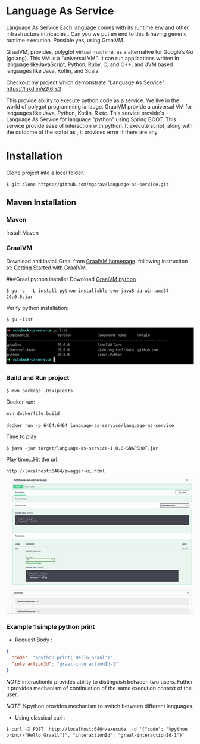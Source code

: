 # Language As Service


Language As Service
Each language comes with its runtime env and other infrastructure intricacies,. Can you we  put en end to this & having generic runtime execution. Possible yes, using GraalVM.

GraalVM, provides, polyglot virtual machine, as a alternative for Google’s Go (golang). This VM is a “universal VM”. It can run applications written in language likeJavaScript, Python, Ruby, C, and C++, and JVM based languages like Java, Kotlin, and Scala.

Checkout my project which demonstrate "Language As Service": https://lnkd.in/e2t6_s3

This provide ability to execute python code as a service. We live in the world of polygot programming lanauge. GraalVM provide a universal VM for languages like Java, Python, Kotlin, R etc. This service provide's - Language As Service for language "python" using Spring BOOT. This service provide ease of interaction with python. It execute script, along with the outcome of the script as , it provides error if there are any.    
    
# Installation 

Clone project into a local folder.

```$shell 
$ git clone https://github.com/mgorav/language-as-service.git
```

## Maven Installation

### Maven 

Install Maven

### GraalVM 
Download and install Graal from  [GraalVM homepage](https://www.graalvm.org/). 
following instruciton at: [Getting Started with GraalVM](https://www.graalvm.org/docs/getting-started/). 



###Graal python installer
Download [GraalVM python](https://www.graalvm.org/docs/reference-manual/languages/python/)
```$shell
$ gu -c  -L install python-installable-svm-java8-darwin-amd64-20.0.0.jar
```

Verify python installation:

```$shell
$ gu -list
```

![graal lanauges](./graal-languages.png)

### Build and Run project 


````
$ mvn package -DskipTests
````

Docker run:

```$shell
mvn dockerfile:build

docker run -p 6464:6464 language-as-service/language-as-service
```

Time to play:

```
$ java -jar target/language-as-service-1.0.0-SNAPSHOT.jar
```

Play time...Hit the url:
```
http://localhost:6464/swagger-ui.html

```
![Swaager](./swagger.png)

### Example 1 simple python print

- Request Body :
```json
{
  "code": "%python print('Hello Graal')", 
  "interactionId": "graal-interactionId-1"
}
```

*NOTE* interactionId provides ability to distinguish between two users. Futher it provides mechanism of continuation of the same execution context of the user.

*NOTE* %python provides mechanism to switch between different languages.

- Using classical curl :

```
$ curl -X POST  http://localhost:6464/execute  -d '{"code": "%python print(\"Hello Graal\")", "interactionId": "graal-interactionId-1"}'
```

